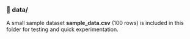 ### 📁 data/

A small sample dataset **sample_data.csv** (100 rows) is included in this folder for testing and quick experimentation.
